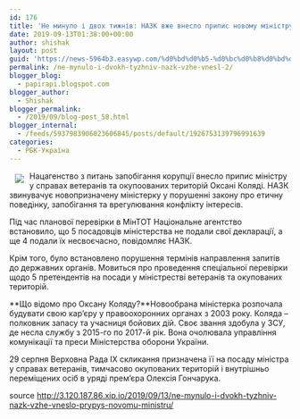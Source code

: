 ```yaml
---
id: 176
title: 'Не минуло і двох тижнів: НАЗК вже внесло припис новому міністру'
date: 2019-09-13T01:38:00+00:00
author: shishak
layout: post
guid: 'https://news-5964b3.easywp.com/%d0%bd%d0%b5-%d0%bc%d0%b8%d0%bd%d1%83%d0%bb%d0%be-%d1%96-%d0%b4%d0%b2%d0%be%d1%85-%d1%82%d0%b8%d0%b6%d0%bd%d1%96%d0%b2-%d0%bd%d0%b0%d0%b7%d0%ba-%d0%b2%d0%b6%d0%b5-%d0%b2%d0%bd%d0%b5%d1%81%d0%bb-2/'
permalink: /ne-mynulo-i-dvokh-tyzhniv-nazk-vzhe-vnesl-2/
blogger_blog:
  - papirapi.blogspot.com
blogger_author:
  - Shishak
blogger_permalink:
  - /2019/09/blog-post_58.html
blogger_internal:
  - /feeds/5937983906023606845/posts/default/1926753139796991639
categories:
  - РБК-Україна
---
```

<img align="left" vspace="5" hspace="10" src="https://24tv.ua/resources/photos/news/640_DIR/201909/1204788.jpg" /> Нацагенство з питань запобігання корупції внесло припис міністру у справах ветеранів та окупоованих територій Оксані Коляді. НАЗК звинувачує новопризначену міністерку у порушенні закону про етичну поведінку, запобігання та врегулювання конфлікту інтересів.

Під час планової перевірки в МінТОТ Національне агентство встановило, що 5 посадовців міністерства&nbsp;не подали свої декларації, а ще 4 подали їх несвоєчасно, повідомляє НАЗК.

Крім того, було встановлено порушення термінів направлення запитів до державних органів. Мовиться про проведення спеціальної перевірки щодо 5 претендентів на посади у міністрестві ветеранів та окупованих територій.

**Що відомо про Оксану Коляду?**Новообрана міністерка розпочала будувати свою кар’єру у правоохоронних органах з 2003 року. Коляда – полковник запасу та учасниця бойових дій. Своє звання здобула у ЗСУ, де несла службу з 2015-го по 2017-й рік. Вона очолювала управління комунікації та преси Міністерства оборони України.

29 серпня&nbsp;Верховна Рада ІХ скликання призначена її на посаду міністра у справах ветеранів, тимчасово окупованих територій і внутрішньо переміщених осіб в уряді прем’єра Олексія Гончарука.

source <http://3.120.187.86.xip.io/2019/09/13/ne-mynulo-i-dvokh-tyzhniv-nazk-vzhe-vneslo-prypys-novomu-ministru/>